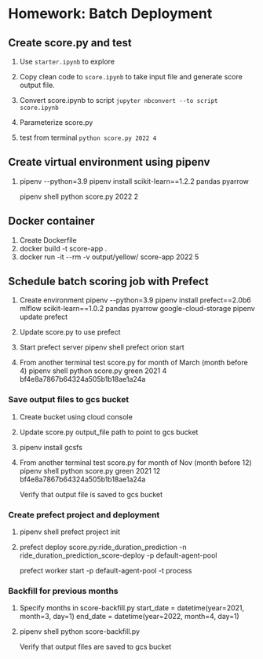# Homework: Batch Deployment

## Create score.py and test 
1.  Use `starter.ipynb` to explore

2.  Copy clean code to `score.ipynb` to take input file and generate score output file.

3. Convert score.ipynb to script
    `jupyter nbconvert --to script score.ipynb`

4. Parameterize score.py

5. test from terminal
    `python score.py 2022 4`

## Create virtual environment using pipenv
1. pipenv --python=3.9
   pipenv install scikit-learn==1.2.2 pandas pyarrow

   pipenv shell
   python score.py 2022 2

## Docker container
1. Create Dockerfile
2. docker build -t score-app .
3. docker run -it --rm -v output/yellow/ score-app 2022 5








## Schedule batch scoring job with Prefect

1. Create environment
    pipenv --python=3.9
    pipenv install prefect==2.0b6 mlflow scikit-learn==1.0.2 pandas pyarrow google-cloud-storage
    pipenv update prefect

2. Update score.py to use prefect

3. Start prefect server
    pipenv shell
    prefect orion start

4. From another terminal test score.py for month of March (month before 4)
    pipenv shell
    python score.py green 2021 4 bf4e8a7867b64324a505b1b18ae1a24a

### Save output files to gcs bucket
1. Create bucket using cloud console
    <your-bucket-name>

2. Update score.py output_file path to point to gcs bucket

3. pipenv install gcsfs

4. From another terminal test score.py for month of Nov (month before 12)
    pipenv shell
    python score.py green 2021 12 bf4e8a7867b64324a505b1b18ae1a24a

    Verify that output file is saved to gcs bucket
 
### Create prefect project and deployment
1. pipenv shell
    prefect project init

2. prefect deploy score.py:ride_duration_prediction -n ride_duration_prediction_score-deploy -p default-agent-pool

    prefect worker start -p default-agent-pool -t process

### Backfill for previous months
1. Specify months in score-backfill.py
    start_date = datetime(year=2021, month=3, day=1)
    end_date = datetime(year=2022, month=4, day=1)

2. pipenv shell
    python score-backfill.py

    Verify that output files are saved to gcs bucket